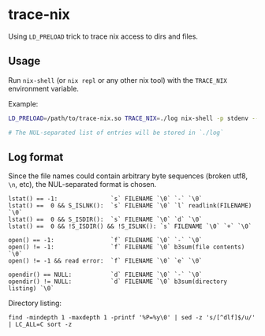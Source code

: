 # trace-nix

Using `LD_PRELOAD` trick to trace nix access to dirs and files.

## Usage

Run `nix-shell` (or `nix repl` or any other nix tool) with the `TRACE_NIX` environment variable.

Example:
``` bash
LD_PRELOAD=/path/to/trace-nix.so TRACE_NIX=./log nix-shell -p stdenv --run :

# The NUL-separated list of entries will be stored in `./log`
```

## Log format

Since the file names could contain arbitrary byte sequences (broken utf8, `\n`, etc), the NUL-separated format is chosen.

```
lstat() == -1:               `s` FILENAME `\0` `-` `\0`
lstat() ==  0 && S_ISLNK():  `s` FILENAME `\0` `l` readlink(FILENAME) `\0`
lstat() ==  0 && S_ISDIR():  `s` FILENAME `\0` `d` `\0`
lstat() ==  0 && !S_ISDIR() && !S_ISLNK(): `s` FILENAME `\0` `+` `\0`

open() == -1:                `f` FILENAME `\0` `-` `\0`
open() != -1:                `f` FILENAME `\0` b3sum(file contents) `\0`
open() != -1 && read error:  `f` FILENAME `\0` `e` `\0`

opendir() == NULL:           `d` FILENAME `\0` `-` `\0`
opendir() != NULL:           `d` FILENAME `\0` b3sum(directory listing) `\0`
```

Directory listing:
```
find -mindepth 1 -maxdepth 1 -printf '%P=%y\0' | sed -z 's/[^dlf]$/u/' | LC_ALL=C sort -z
```
